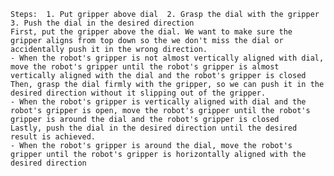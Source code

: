 
    Steps:  1. Put gripper above dial  2. Grasp the dial with the gripper  3. Push the dial in the desired direction
    First, put the gripper above the dial. We want to make sure the gripper aligns from top down so the we don't miss the dial or accidentally push it in the wrong direction.
    - When the robot's gripper is not almost vertically aligned with dial, move the robot's gripper until the robot's gripper is almost vertically aligned with the dial and the robot's gripper is closed
    Then, grasp the dial firmly with the gripper, so we can push it in the desired direction without it slipping out of the gripper.
    - When the robot's gripper is vertically aligned with dial and the robot's gripper is open, move the robot's gripper until the robot's gripper is around the dial and the robot's gripper is closed
    Lastly, push the dial in the desired direction until the desired result is achieved.
    - When the robot's gripper is around the dial, move the robot's gripper until the robot's gripper is horizontally aligned with the desired direction